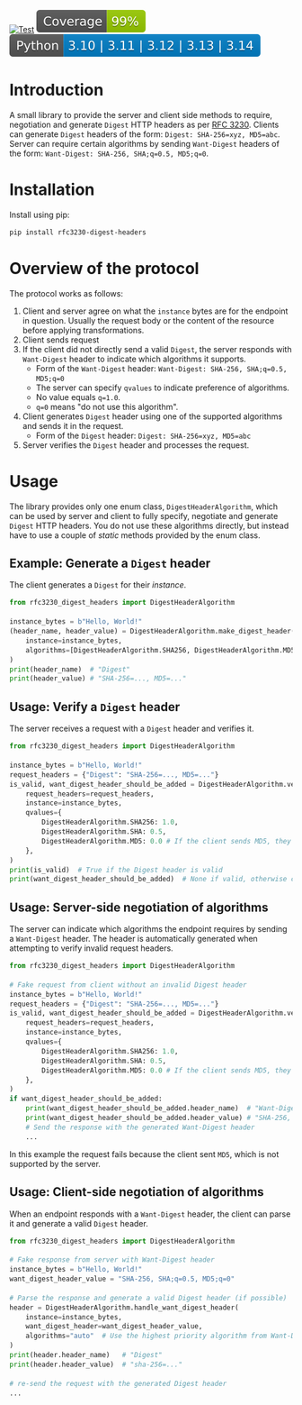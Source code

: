 [![Test](https://github.com/Mari6814/py-rfc3230-digest-headers/actions/workflows/ci.yml/badge.svg)](https://github.com/Mari6814/py-rfc3230-digest-headers/actions/workflows/test.yml)
[![Coverage](https://github.com/Mari6814/py-rfc3230-digest-headers/raw/main/badges/coverage.svg)](https://github.com/Mari6814/py-rfc3230-digest-headers/raw/main/badges/coverage.svg)
[![Versions](https://github.com/Mari6814/py-rfc3230-digest-headers/raw/main/badges/python-versions.svg)](https://github.com/Mari6814/py-rfc3230-digest-headers/raw/main/badges/python-versions.svg)

# Introduction

A small library to provide the server and client side methods to require, negotiation and generate `Digest` HTTP headers as per [RFC 3230](https://datatracker.ietf.org/doc/html/rfc3230).
Clients can generate `Digest` headers of the form: `Digest: SHA-256=xyz, MD5=abc`. Server can require certain algorithms by sending `Want-Digest` headers of the form: `Want-Digest: SHA-256, SHA;q=0.5, MD5;q=0`.

# Installation

Install using pip:

```bash
pip install rfc3230-digest-headers
```

# Overview of the protocol

The protocol works as follows:

1. Client and server agree on what the `instance` bytes are for the endpoint in question. Usually the request body or the content of the resource before applying transformations.
2. Client sends request
3. If the client did not directly send a valid `Digest`, the server responds with `Want-Digest` header to indicate which algorithms it supports.
   - Form of the `Want-Digest` header: `Want-Digest: SHA-256, SHA;q=0.5, MD5;q=0`
   - The server can specify `qvalues` to indicate preference of algorithms.
   - No value equals `q=1.0`.
   - `q=0` means "do not use this algorithm".
4. Client generates `Digest` header using one of the supported algorithms and sends it in the request.
   - Form of the `Digest` header: `Digest: SHA-256=xyz, MD5=abc`
5. Server verifies the `Digest` header and processes the request.

# Usage

The library provides only one enum class, `DigestHeaderAlgorithm`, which can be used by server and client to fully specify, negotiate and generate `Digest` HTTP headers.
You do not use these algorithms directly, but instead have to use a couple of _static_ methods provided by the enum class.

## Example: Generate a `Digest` header

The client generates a `Digest` for their _instance_.

```python
from rfc3230_digest_headers import DigestHeaderAlgorithm

instance_bytes = b"Hello, World!"
(header_name, header_value) = DigestHeaderAlgorithm.make_digest_header(
    instance=instance_bytes,
    algorithms=[DigestHeaderAlgorithm.SHA256, DigestHeaderAlgorithm.MD5]
)
print(header_name)  # "Digest"
print(header_value) # "SHA-256=..., MD5=..."
```

## Usage: Verify a `Digest` header

The server receives a request with a `Digest` header and verifies it.

```python
from rfc3230_digest_headers import DigestHeaderAlgorithm

instance_bytes = b"Hello, World!"
request_headers = {"Digest": "SHA-256=..., MD5=..."}
is_valid, want_digest_header_should_be_added = DigestHeaderAlgorithm.verify_request(
    request_headers=request_headers,
    instance=instance_bytes,
    qvalues={
        DigestHeaderAlgorithm.SHA256: 1.0,
        DigestHeaderAlgorithm.SHA: 0.5,
        DigestHeaderAlgorithm.MD5: 0.0 # If the client sends MD5, they will receive an error
    },
)
print(is_valid)  # True if the Digest header is valid
print(want_digest_header_should_be_added)  # None if valid, otherwise contains the `Want-Digest` header to be sent to the client for negotiation
```

## Usage: Server-side negotiation of algorithms

The server can indicate which algorithms the endpoint requires by sending a `Want-Digest` header.
The header is automatically generated when attempting to verify invalid request headers.

```python
from rfc3230_digest_headers import DigestHeaderAlgorithm

# Fake request from client without an invalid Digest header
instance_bytes = b"Hello, World!"
request_headers = {"Digest": "SHA-256=..., MD5=..."}
is_valid, want_digest_header_should_be_added = DigestHeaderAlgorithm.verify_request(
    request_headers=request_headers,
    instance=instance_bytes,
    qvalues={
        DigestHeaderAlgorithm.SHA256: 1.0,
        DigestHeaderAlgorithm.SHA: 0.5,
        DigestHeaderAlgorithm.MD5: 0.0 # If the client sends MD5, they will receive an error
    },
)
if want_digest_header_should_be_added:
    print(want_digest_header_should_be_added.header_name)  # "Want-Digest"
    print(want_digest_header_should_be_added.header_value) # "SHA-256, SHA
    # Send the response with the generated Want-Digest header
    ...
```

In this example the request fails because the client sent `MD5`, which is not supported by the server.

## Usage: Client-side negotiation of algorithms

When an endpoint responds with a `Want-Digest` header, the client can parse it and generate a valid `Digest` header.

```python
from rfc3230_digest_headers import DigestHeaderAlgorithm

# Fake response from server with Want-Digest header
instance_bytes = b"Hello, World!"
want_digest_header_value = "SHA-256, SHA;q=0.5, MD5;q=0"

# Parse the response and generate a valid Digest header (if possible)
header = DigestHeaderAlgorithm.handle_want_digest_header(
    instance=instance_bytes,
    want_digest_header=want_digest_header_value,
    algorithms="auto"  # Use the highest priority algorithm from Want-Digest
)
print(header.header_name)   # "Digest"
print(header.header_value)  # "sha-256=..."

# re-send the request with the generated Digest header
...
```
